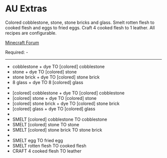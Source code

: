 AU Extras
==========

Colored cobblestone, stone, stone bricks and glass.
Smelt rotten flesh to cooked flesh and eggs to fried eggs.
Craft 4 cooked flesh to 1 leather.
All recipes are configurable.

[Minecraft Forum](http://www.minecraftforum.net/topic/1945197-)

Required: -

***

* cobblestone + dye TO [colored] cobblestone
* stone + dye TO [colored] stone
* stone brick + dye TO [colored] stone brick
* 8 glass + dye TO 8 [colored] glass
* 
* [colored] cobblestone + dye TO [colored] cobblestone
* [colored] stone + dye TO [colored] stone
* [colored] stone brick + dye TO [colored] stone brick
* [colored] glass + dye TO [colored] glass
* 
* SMELT [colored] cobblestone TO cobblestone
* SMELT [colored] stone TO stone
* SMELT [colored] stone brick TO stone brick
* 
* SMELT egg TO fried egg
* SMELT rotten flesh TO cooked flesh
* CRAFT 4 cooked flesh TO leather
